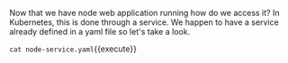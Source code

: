 Now that we have node web application running how do we access it?  In Kubernetes, this is done through a service. We happen to have a service already defined in a yaml file so let's take a look.

`cat node-service.yaml`{{execute}}
